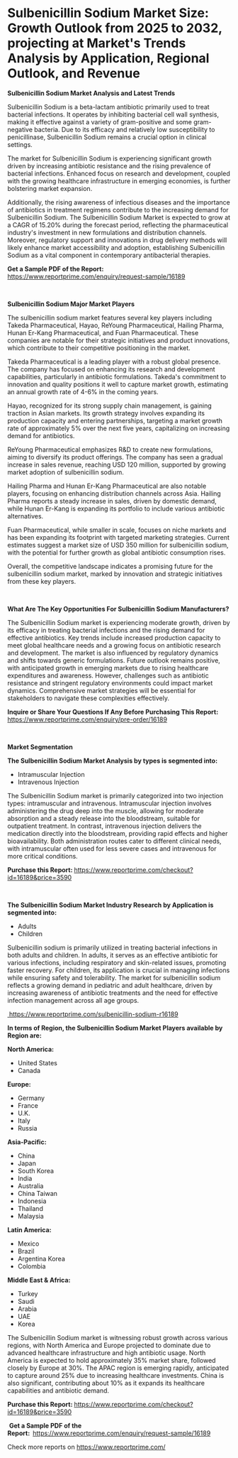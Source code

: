 <p><h1>Sulbenicillin Sodium Market Size: Growth Outlook from 2025 to 2032, projecting at Market's Trends Analysis by Application, Regional Outlook, and Revenue</h1></p><p><strong>Sulbenicillin Sodium Market Analysis and Latest Trends</strong></p>
<p><p>Sulbenicillin Sodium is a beta-lactam antibiotic primarily used to treat bacterial infections. It operates by inhibiting bacterial cell wall synthesis, making it effective against a variety of gram-positive and some gram-negative bacteria. Due to its efficacy and relatively low susceptibility to penicillinase, Sulbenicillin Sodium remains a crucial option in clinical settings.</p><p>The market for Sulbenicillin Sodium is experiencing significant growth driven by increasing antibiotic resistance and the rising prevalence of bacterial infections. Enhanced focus on research and development, coupled with the growing healthcare infrastructure in emerging economies, is further bolstering market expansion. </p><p>Additionally, the rising awareness of infectious diseases and the importance of antibiotics in treatment regimens contribute to the increasing demand for Sulbenicillin Sodium. The Sulbenicillin Sodium Market is expected to grow at a CAGR of 15.20% during the forecast period, reflecting the pharmaceutical industry's investment in new formulations and distribution channels. Moreover, regulatory support and innovations in drug delivery methods will likely enhance market accessibility and adoption, establishing Sulbenicillin Sodium as a vital component in contemporary antibacterial therapies.</p></p>
<p><strong>Get a Sample PDF of the Report:&nbsp;</strong> <a href="https://www.reportprime.com/enquiry/request-sample/16189?utm_campaign=3532&utm_medium=2&utm_source=Github&utm_content=ia&utm_term=20032025&utm_id=sulbenicillin-sodium">https://www.reportprime.com/enquiry/request-sample/16189</a></p>
<p>&nbsp;</p>
<p><strong>Sulbenicillin Sodium Major Market Players</strong></p>
<p><p>The sulbenicillin sodium market features several key players including Takeda Pharmaceutical, Hayao, ReYoung Pharmaceutical, Hailing Pharma, Hunan Er-Kang Pharmaceutical, and Fuan Pharmaceutical. These companies are notable for their strategic initiatives and product innovations, which contribute to their competitive positioning in the market.</p><p>Takeda Pharmaceutical is a leading player with a robust global presence. The company has focused on enhancing its research and development capabilities, particularly in antibiotic formulations. Takeda's commitment to innovation and quality positions it well to capture market growth, estimating an annual growth rate of 4-6% in the coming years.</p><p>Hayao, recognized for its strong supply chain management, is gaining traction in Asian markets. Its growth strategy involves expanding its production capacity and entering partnerships, targeting a market growth rate of approximately 5% over the next five years, capitalizing on increasing demand for antibiotics.</p><p>ReYoung Pharmaceutical emphasizes R&D to create new formulations, aiming to diversify its product offerings. The company has seen a gradual increase in sales revenue, reaching USD 120 million, supported by growing market adoption of sulbenicillin sodium.</p><p>Hailing Pharma and Hunan Er-Kang Pharmaceutical are also notable players, focusing on enhancing distribution channels across Asia. Hailing Pharma reports a steady increase in sales, driven by domestic demand, while Hunan Er-Kang is expanding its portfolio to include various antibiotic alternatives.</p><p>Fuan Pharmaceutical, while smaller in scale, focuses on niche markets and has been expanding its footprint with targeted marketing strategies. Current estimates suggest a market size of USD 350 million for sulbenicillin sodium, with the potential for further growth as global antibiotic consumption rises.</p><p>Overall, the competitive landscape indicates a promising future for the sulbenicillin sodium market, marked by innovation and strategic initiatives from these key players.</p></p>
<p>&nbsp;</p>
<p><strong>What Are The Key Opportunities For Sulbenicillin Sodium Manufacturers?</strong></p>
<p><p>The Sulbenicillin Sodium market is experiencing moderate growth, driven by its efficacy in treating bacterial infections and the rising demand for effective antibiotics. Key trends include increased production capacity to meet global healthcare needs and a growing focus on antibiotic research and development. The market is also influenced by regulatory dynamics and shifts towards generic formulations. Future outlook remains positive, with anticipated growth in emerging markets due to rising healthcare expenditures and awareness. However, challenges such as antibiotic resistance and stringent regulatory environments could impact market dynamics. Comprehensive market strategies will be essential for stakeholders to navigate these complexities effectively.</p></p>
<p><strong>Inquire or Share Your Questions If Any Before Purchasing This Report:</strong> <a href="https://www.reportprime.com/enquiry/pre-order/16189?utm_campaign=3532&utm_medium=2&utm_source=Github&utm_content=ia&utm_term=20032025&utm_id=sulbenicillin-sodium">https://www.reportprime.com/enquiry/pre-order/16189</a></p>
<p>&nbsp;</p>
<p><strong>Market Segmentation</strong></p>
<p><strong>The Sulbenicillin Sodium Market Analysis by types is segmented into:</strong></p>
<p><ul><li>Intramuscular Injection</li><li>Intravenous Injection</li></ul></p>
<p><p>The Sulbenicillin Sodium market is primarily categorized into two injection types: intramuscular and intravenous. Intramuscular injection involves administering the drug deep into the muscle, allowing for moderate absorption and a steady release into the bloodstream, suitable for outpatient treatment. In contrast, intravenous injection delivers the medication directly into the bloodstream, providing rapid effects and higher bioavailability. Both administration routes cater to different clinical needs, with intramuscular often used for less severe cases and intravenous for more critical conditions.</p></p>
<p><strong>Purchase this Report:&nbsp;</strong><a href="https://www.reportprime.com/checkout?id=16189&price=3590&utm_campaign=3532&utm_medium=2&utm_source=Github&utm_content=ia&utm_term=20032025&utm_id=sulbenicillin-sodium">https://www.reportprime.com/checkout?id=16189&price=3590</a></p>
<p>&nbsp;</p>
<p><strong>The Sulbenicillin Sodium Market Industry Research by Application is segmented into:</strong></p>
<p><ul><li>Adults</li><li>Children</li></ul></p>
<p><p>Sulbenicillin sodium is primarily utilized in treating bacterial infections in both adults and children. In adults, it serves as an effective antibiotic for various infections, including respiratory and skin-related issues, promoting faster recovery. For children, its application is crucial in managing infections while ensuring safety and tolerability. The market for sulbenicillin sodium reflects a growing demand in pediatric and adult healthcare, driven by increasing awareness of antibiotic treatments and the need for effective infection management across all age groups.</p></p>
<p><a href="https://www.reportprime.com/sulbenicillin-sodium-r16189?utm_campaign=3532&utm_medium=2&utm_source=Github&utm_content=ia&utm_term=20032025&utm_id=sulbenicillin-sodium">&nbsp;https://www.reportprime.com/sulbenicillin-sodium-r16189</a></p>
<p><strong>In terms of Region, the Sulbenicillin Sodium Market Players available by Region are:</strong></p>
<p>
    <p> <strong> North America: </strong>
        <ul>
            <li>United States</li>
            <li>Canada</li>
        </ul>
        </p> 
    <p> <strong> Europe: </strong>
        <ul>
            <li>Germany</li>
            <li>France</li>
            <li>U.K.</li>
            <li>Italy</li>
            <li>Russia</li>
        </ul>
        </p> 
    <p> <strong> Asia-Pacific: </strong>
        <ul>
            <li>China</li>
            <li>Japan</li>
            <li>South Korea</li>
            <li>India</li>
            <li>Australia</li>
            <li>China Taiwan</li>
            <li>Indonesia</li>
            <li>Thailand</li>
            <li>Malaysia</li>
        </ul>
        </p> 
    <p> <strong> Latin America: </strong>
        <ul>
            <li>Mexico</li>
            <li>Brazil</li>
            <li>Argentina Korea</li>
            <li>Colombia</li>
        </ul>
        </p> 
    <p> <strong> Middle East & Africa: </strong>
        <ul>
            <li>Turkey</li>
            <li>Saudi</li>
            <li>Arabia</li>
            <li>UAE</li>
            <li>Korea</li>
        </ul>
    </p>
    </p>
<p><p>The Sulbenicillin Sodium market is witnessing robust growth across various regions, with North America and Europe projected to dominate due to advanced healthcare infrastructure and high antibiotic usage. North America is expected to hold approximately 35% market share, followed closely by Europe at 30%. The APAC region is emerging rapidly, anticipated to capture around 25% due to increasing healthcare investments. China is also significant, contributing about 10% as it expands its healthcare capabilities and antibiotic demand.</p></p>
<p><strong>Purchase this Report: </strong><a href="https://www.reportprime.com/checkout?id=16189&price=3590&utm_campaign=3532&utm_medium=2&utm_source=Github&utm_content=ia&utm_term=20032025&utm_id=sulbenicillin-sodium">https://www.reportprime.com/checkout?id=16189&price=3590</a></p>
<p>&nbsp;<strong>Get a Sample PDF of the Report:&nbsp;&nbsp;</strong><a href="https://www.reportprime.com/enquiry/request-sample/16189?utm_campaign=3532&utm_medium=2&utm_source=Github&utm_content=ia&utm_term=20032025&utm_id=sulbenicillin-sodium">https://www.reportprime.com/enquiry/request-sample/16189</a></p>
<p><strong></strong></p>
<p>Check more reports on <a href="https://www.reportprime.com/?utm_campaign=3532&utm_medium=2&utm_source=Github&utm_content=ia&utm_term=20032025&utm_id=sulbenicillin-sodium">https://www.reportprime.com/</a></p>